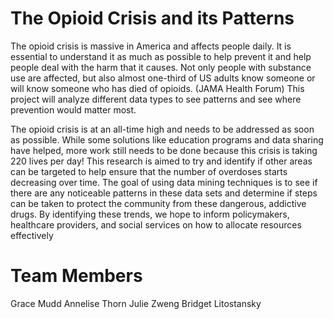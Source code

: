 # The Opioid Crisis and its Patterns

The opioid crisis is massive in America and affects people daily. It is essential to understand it as much as possible to help prevent it and help people deal with the harm that it causes. Not only people with substance use are affected, but also almost one-third of US adults know someone or will know someone who has died of opioids. (JAMA Health Forum) This project will analyze different data types to see patterns and see where prevention would matter most. 

The opioid crisis is at an all-time high and needs to be addressed as soon as possible. While some solutions like education programs and data sharing have helped, more work still needs to be done because this crisis is taking 220 lives per day! This research is aimed to try and identify if other areas can be targeted to help ensure that the number of overdoses starts decreasing over time. The goal of using data mining techniques is to see if there are any noticeable patterns in these data sets and determine if steps can be taken to protect the community from these dangerous, addictive drugs. By identifying these trends, we hope to inform policymakers, healthcare providers, and social services on how to allocate resources effectively

# Team Members

Grace Mudd
Annelise Thorn
Julie Zweng
Bridget Litostansky


